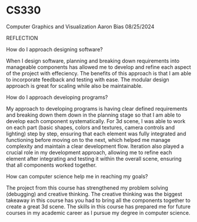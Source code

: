 # CS330
Computer Graphics and Visualization
Aaron Bias
08/25/2024

REFLECTION

How do I approach designing software?

When I design software, planning and breaking down requirements into manageable components has allowed me to develop and refine each aspect of the project with effeciency. The benefits of this approach is that I am able to incorporate feedback and testing with ease. The modular design approach is great for scaling while also be maintainable.  

How do I approach developing programs?

My approach to developing programs is having clear defined requirements and breaking down them down in the planning stage so that I am able to develop each component systematically. For 3d scene, I was able to work on each part (basic shapes, colors and textures, camera controls and lighting) step by step, ensuring that each element was fully integrated and functioning before moving on to the next, which helped me manage complexity and maintain a clear development flow. Iteration also played a crucial role in my development approach, allowing me to refine each element after integrating and testing it within the overall scene, ensuring that all components worked together.

How can computer science help me in reaching my goals?

The project from this course has strengthened my problem solving (debugging) and creative thinking. The creative thinking was the biggest takeaway in this course has you had to bring all the components together to create a great 3d scene. The skills in this course has prepared me for future courses in my academic career as I pursue my degree in computer science.   
